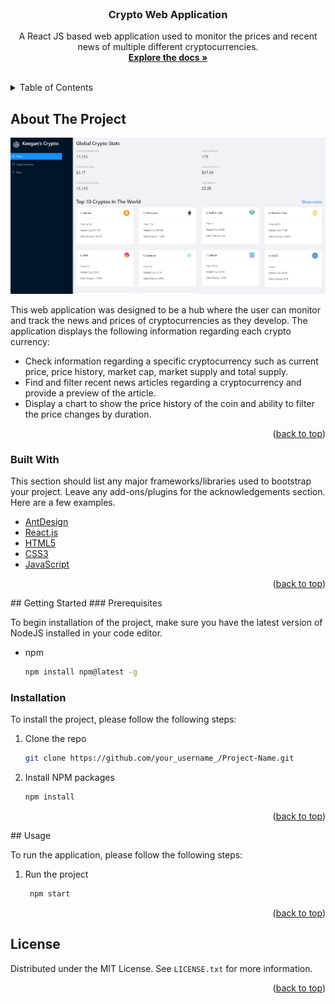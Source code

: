 <div id="top"></div>
<!-- PROJECT LOGO -->
<br />
<div align="center">
  <h3 align="center">Crypto Web Application</h3>
  <p align="center">
    A React JS based web application used to monitor the prices and recent news of multiple different cryptocurrencies.
    <br />
    <a href="https://github.com/othneildrew/Best-README-Template"><strong>Explore the docs »</strong></a>
    <br />
    <br />   
</div>

<!-- TABLE OF CONTENTS -->
<details>
  <summary>Table of Contents</summary>
  <ol>
    <li>
      <a href="#about-the-project">About The Project</a>
      <ul>
        <li><a href="#built-with">Built With</a></li>
      </ul>
    </li>
    <li>
      <a href="#getting-started">Getting Started</a>
      <ul>
        <li><a href="#prerequisites">Prerequisites</a></li>
        <li><a href="#installation">Installation</a></li>
      </ul>
    </li>
    <li><a href="#usage">Usage</a></li>    
    <li><a href="#license">License</a></li>   
  </ol>
</details>

<!-- ABOUT THE PROJECT -->
## About The Project

![Screenshot](product-screenshot.PNG)

This web application was designed to be a hub where the user can monitor and track the news and prices of cryptocurrencies as they develop. The application displays the following information regarding each crypto currency:

* Check information regarding a specific cryptocurrency such as current price, price history, market cap, market supply and total supply.
* Find and filter recent news articles regarding a cryptocurrency and provide a preview of the article.
* Display a chart to show the price history of the coin and ability to filter the price changes by duration.
<p align="right">(<a href="#top">back to top</a>)</p>

### Built With

This section should list any major frameworks/libraries used to bootstrap your project. Leave any add-ons/plugins for the acknowledgements section. Here are a few examples.

* [AntDesign](https://ant.design/)
* [React.js](https://reactjs.org/)
* [HTML5](https://html5.org/)
* [CSS3](https://www.w3.org/Style/CSS/Overview.en.html)
* [JavaScript](https://www.javascript.com/)


<p align="right">(<a href="#top">back to top</a>)</p>
<!-- GETTING STARTED -->
## Getting Started
### Prerequisites

To begin installation of the project, make sure you have the latest version of NodeJS installed in your code editor.
* npm
  ```sh
  npm install npm@latest -g
  ```

### Installation

To install the project, please follow the following steps:

1. Clone the repo
   ```sh
   git clone https://github.com/your_username_/Project-Name.git
   ```
2. Install NPM packages
   ```sh
   npm install
   ```


<p align="right">(<a href="#top">back to top</a>)</p>
<!-- USAGE EXAMPLES -->
## Usage

To run the application, please follow the following steps:
1. Run the project
   ```sh
    npm start   
    ```

<p align="right">(<a href="#top">back to top</a>)</p>

<!-- LICENSE -->
## License
Distributed under the MIT License. See `LICENSE.txt` for more information.

<p align="right">(<a href="#top">back to top</a>)</p>












